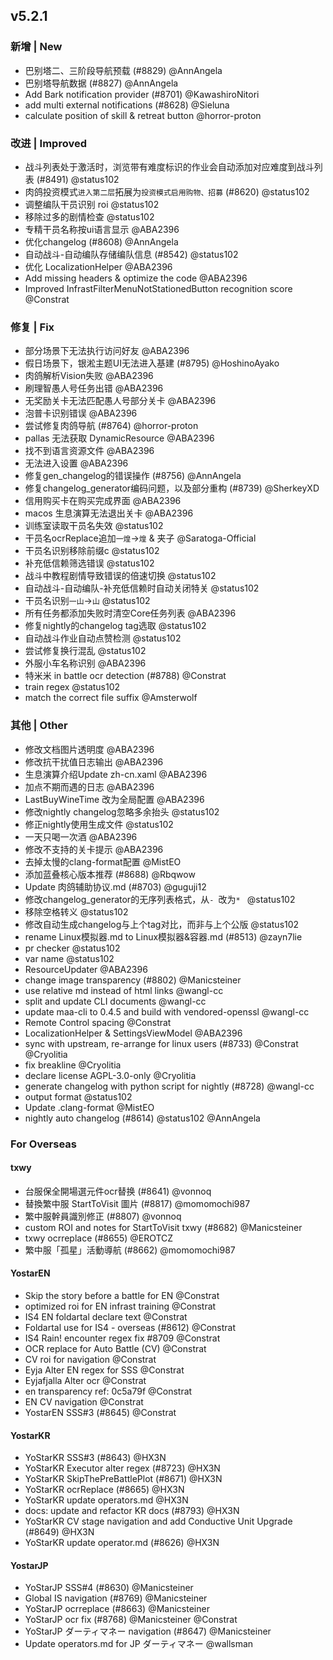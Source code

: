 ## v5.2.1

### 新增 | New

* 巴别塔二、三阶段导航预载 (#8829) @AnnAngela
* 巴别塔导航数据 (#8827) @AnnAngela
* Add Bark notification provider (#8701) @KawashiroNitori
* add multi external notifications (#8628) @Sieluna
* calculate position of skill & retreat button @horror-proton

### 改进 | Improved

* 战斗列表处于激活时，浏览带有难度标识的作业会自动添加对应难度到战斗列表 (#8491) @status102
* 肉鸽投资模式`进入第二层`拓展为`投资模式启用购物、招募` (#8620) @status102
* 调整编队干员识别 roi @status102
* 移除过多的剧情检查 @status102
* 专精干员名称按ui语言显示 @ABA2396
* 优化changelog (#8608) @AnnAngela
* 自动战斗-自动编队存储编队信息 (#8542) @status102
* 优化 LocalizationHelper @ABA2396
* Add missing headers & optimize the code @ABA2396
* Improved InfrastFilterMenuNotStationedButton recognition score @Constrat

### 修复 | Fix

* 部分场景下无法执行访问好友 @ABA2396
* 假日场景下，银淞主题UI无法进入基建 (#8795) @HoshinoAyako
* 肉鸽解析Vision失败 @ABA2396
* 刷理智愚人号任务出错 @ABA2396
* 无奖励关卡无法匹配愚人号部分关卡 @ABA2396
* 泡普卡识别错误 @ABA2396
* 尝试修复肉鸽导航 (#8764) @horror-proton
* pallas 无法获取 DynamicResource @ABA2396
* 找不到语言资源文件 @ABA2396
* 无法进入设置 @ABA2396
* 修复gen_changelog的错误操作 (#8756) @AnnAngela
* 修复changelog_generator编码问题，以及部分重构 (#8739) @SherkeyXD
* 信用购买卡在购买完成界面 @ABA2396
* macos 生息演算无法退出关卡 @ABA2396
* 训练室读取干员名失效 @status102
* 干员名ocrReplace追加`一煌`->`煌` & 夹子 @Saratoga-Official
* 干员名识别移除前缀c @status102
* 补充低信赖筛选错误 @status102
* 战斗中教程剧情导致错误的倍速切换 @status102
* 自动战斗-自动编队-补充低信赖时自动关闭特关 @status102
* 干员名识别`一山`->`山` @status102
* 所有任务都添加失败时清空Core任务列表 @ABA2396
* 修复nightly的changelog tag选取 @status102
* 自动战斗作业自动点赞检测 @status102
* 尝试修复换行混乱 @status102
* 外服小车名称识别 @ABA2396
* 特米米 in battle ocr detection (#8788) @Constrat
* train regex @status102
* match the correct file suffix @Amsterwolf

### 其他 | Other

* 修改文档图片透明度 @ABA2396
* 修改抗干扰值日志输出 @ABA2396
* 生息演算介绍Update zh-cn.xaml @ABA2396
* 加点不期而遇的日志 @ABA2396
* LastBuyWineTime 改为全局配置 @ABA2396
* 修改nightly changelog忽略多余抬头 @status102
* 修正nightly使用生成文件 @status102
* 一天只喝一次酒 @ABA2396
* 修改不支持的关卡提示 @ABA2396
* 去掉太慢的clang-format配置 @MistEO
* 添加蓝叠核心版本推荐 (#8688) @Rbqwow
* Update 肉鸽辅助协议.md (#8703) @guguji12
* 修改changelog_generator的无序列表格式，从`- `改为`* ` @status102
* 移除空格转义 @status102
* 修改自动生成changelog与上个tag对比，而非与上个公版 @status102
* rename Linux模拟器.md to Linux模拟器&容器.md (#8513) @zayn7lie
* pr checker @status102
* var name @status102
* ResourceUpdater @ABA2396
* change image transparency (#8802) @Manicsteiner
* use relative md instead of html links @wangl-cc
* split and update CLI documents @wangl-cc
* update maa-cli to 0.4.5 and build with vendored-openssl @wangl-cc
* Remote Control spacing @Constrat
* LocalizationHelper & SettingsViewModel @ABA2396
* sync with upstream, re-arrange for linux users (#8733) @Constrat @Cryolitia
* fix breakline @Cryolitia
* declare license AGPL-3.0-only @Cryolitia
* generate changelog with python script for nightly (#8728) @wangl-cc
* output format @status102
* Update .clang-format @MistEO
* nightly auto changelog (#8614) @status102 @AnnAngela

### For Overseas

#### txwy

* 台服保全開場選元件ocr替换 (#8641) @vonnoq
* 替換繁中服 StartToVisit 圖片 (#8817) @momomochi987
* 繁中服幹員識別修正 (#8807) @vonnoq
* custom ROI and notes for StartToVisit txwy (#8682) @Manicsteiner
* txwy ocrreplace (#8655) @EROTCZ
* 繁中服「孤星」活動導航 (#8662) @momomochi987

#### YostarEN

* Skip the story before a battle for EN @Constrat
* optimized roi for EN infrast training @Constrat
* IS4 EN foldartal declare text @Constrat
* Foldartal use for IS4 - overseas (#8612) @Constrat
* IS4 Rain! encounter regex fix #8709 @Constrat
* OCR replace for Auto Battle (CV) @Constrat
* CV roi for navigation @Constrat
* Eyja Alter EN regex for SSS @Constrat
* Eyjafjalla Alter ocr @Constrat
* en transparency ref: 0c5a79f @Constrat
* EN CV navigation @Constrat
* YostarEN SSS#3 (#8645) @Constrat

#### YostarKR

* YoStarKR SSS#3 (#8643) @HX3N
* YoStarKR Executor alter regex (#8723) @HX3N
* YoStarKR SkipThePreBattlePlot (#8671) @HX3N
* YoStarKR ocrReplace (#8665) @HX3N
* YoStarKR update operators.md @HX3N
*  docs: update and refactor KR docs (#8793) @HX3N
* YoStarKR CV stage navigation and add Conductive Unit Upgrade (#8649) @HX3N
* YoStarKR update operator.md (#8626) @HX3N

#### YostarJP

* YoStarJP SSS#4 (#8630) @Manicsteiner
* Global IS navigation (#8769) @Manicsteiner
* YoStarJP ocrreplace (#8663) @Manicsteiner
* YoStarJP ocr fix (#8768) @Manicsteiner @Constrat
* YoStarJP ダーティマネー navigation (#8647) @Manicsteiner
* Update operators.md for JP ダーティマネー @wallsman
